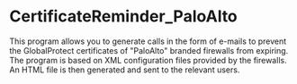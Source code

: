 # CertificateReminder_PaloAlto

This program allows you to generate calls in the form of e-mails to prevent the GlobalProtect certificates of "PaloAlto" branded firewalls from expiring. 
The program is based on XML configuration files provided by the firewalls. An HTML file is then generated and sent to the relevant users.
